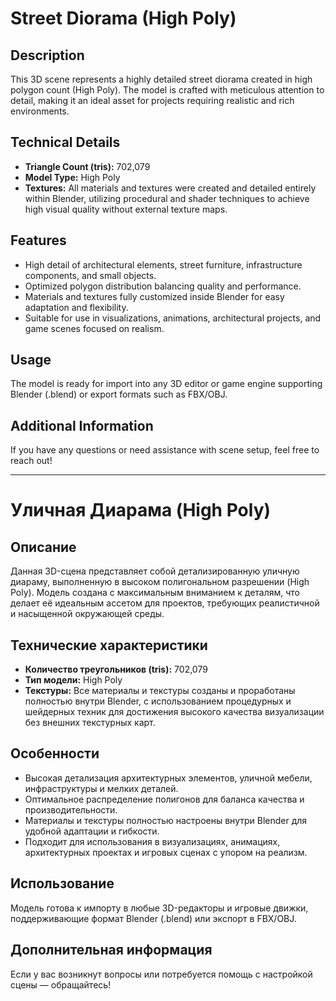 # Street Diorama (High Poly)

## Description

This 3D scene represents a highly detailed street diorama created in high polygon count (High Poly). The model is crafted with meticulous attention to detail, making it an ideal asset for projects requiring realistic and rich environments.

## Technical Details

- **Triangle Count (tris):** 702,079  
- **Model Type:** High Poly  
- **Textures:** All materials and textures were created and detailed entirely within Blender, utilizing procedural and shader techniques to achieve high visual quality without external texture maps.

## Features

- High detail of architectural elements, street furniture, infrastructure components, and small objects.  
- Optimized polygon distribution balancing quality and performance.  
- Materials and textures fully customized inside Blender for easy adaptation and flexibility.  
- Suitable for use in visualizations, animations, architectural projects, and game scenes focused on realism.

## Usage

The model is ready for import into any 3D editor or game engine supporting Blender (.blend) or export formats such as FBX/OBJ.

## Additional Information

If you have any questions or need assistance with scene setup, feel free to reach out!

---

# Уличная Диарама (High Poly)

## Описание

Данная 3D-сцена представляет собой детализированную уличную диараму, выполненную в высоком полигональном разрешении (High Poly). Модель создана с максимальным вниманием к деталям, что делает её идеальным ассетом для проектов, требующих реалистичной и насыщенной окружающей среды.

## Технические характеристики

- **Количество треугольников (tris):** 702,079  
- **Тип модели:** High Poly  
- **Текстуры:** Все материалы и текстуры созданы и проработаны полностью внутри Blender, с использованием процедурных и шейдерных техник для достижения высокого качества визуализации без внешних текстурных карт.

## Особенности

- Высокая детализация архитектурных элементов, уличной мебели, инфраструктуры и мелких деталей.  
- Оптимальное распределение полигонов для баланса качества и производительности.  
- Материалы и текстуры полностью настроены внутри Blender для удобной адаптации и гибкости.  
- Подходит для использования в визуализациях, анимациях, архитектурных проектах и игровых сценах с упором на реализм.

## Использование

Модель готова к импорту в любые 3D-редакторы и игровые движки, поддерживающие формат Blender (.blend) или экспорт в FBX/OBJ.

## Дополнительная информация

Если у вас возникнут вопросы или потребуется помощь с настройкой сцены — обращайтесь!

